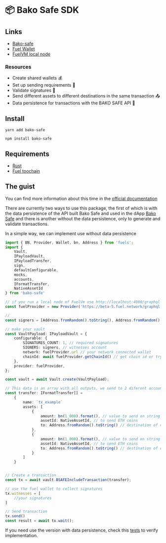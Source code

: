 # 📦 Bako Safe SDK

## Links

- [Bako-safe](https://safe.bako.global/)
- [Fuel Wallet](https://chrome.google.com/webstore/detail/fuel-wallet/dldjpboieedgcmpkchcjcbijingjcgok)
- [FuelVM local node](https://github.com/infinitybase/bako-safe/tree/master/docker/chain)

### Resources

- Create shared wallets 💰
- Set up sending requirements 🔧
- Validate signatures 🔏
- Send different assets to different destinations in the same transaction 📤
- Data persistence for transactions with the BAKO SAFE API 📝

## Install

```
yarn add bako-safe
```

```
npm install bako-safe
```

## Requirements

- [Rust](https://www.rust-lang.org/tools/install)
- [Fuel toochain](https://github.com/FuelLabs/fuelup)

## The guist

You can find more information about this time in the [official documentation](https://doc-safe.bako.global/)

There are currently two ways to use this package, the first of which is with the data persistence of the API built Bako Safe and used in the dApp [Bako Safe](https://safe.bako.global/) and there is another without
the data persistence, only to generate and validate transactions.

In a simple way, we can implement use without data persistence

```typescript
import { BN, Provider, Wallet, bn, Address } from 'fuels';
import {
    Vault,
    IPayloadVault,
    IPayloadTransfer,
    sign,
    defaultConfigurable,
    mocks,
    accounts,
    IFormatTransfer,
    NativeAssetId
} from 'bako-safe'

// if you run a local node of FuelVm use http://localhost:4000/graphql
const fuelProvider = new Provider('https://beta-5.fuel.network/graphql');

//
const signers = [Address.fromRandom().toString(), Address.fromRandom().toString()];

// make your vault
const VaultPayload: IPayloadVault = {
    configurable: {
        SIGNATURES_COUNT: 1, // required signatures
        SIGNERS: signers, // witnesses account
        network: fuelProvider.url // your network connected wallet
        chainId: await fuelProvider.getChainId() // get chain id or try 0 to fuel node
    },
    provider: fuelProvider,
};

const vault = await Vault.create(VaultPayload);

// This data is an array with all outputs, we send to 2 diferent accounts
const transfer: IFormatTransfer[] =
    {
        name: `tx_example`
        assets: [
            {
                amount: bn(1_000).format(), // value to send on string formatt
                assetId: NativeAssetId, // to send ETH coins
                to: Address.fromRandom().toString() // destination of coins
            },
            {
                amount: bn(1_000).format(), // value to send on string formatt
                assetId: NativeAssetId, // to send ETH coins
                to: Address.fromRandom().toString() // destination of coins
            }
        ]
    }


// Create a transaction
const tx = await vault.BSAFEIncludeTransaction(transfer);

// use the fuel wallet to collect signatures
tx.witnesses = [
    //your signatures
]

// Send transaction
tx.send()
const result = await tx.wait();
```

If you need use the version with data persistence, check this [tests](https://github.com/infinitybase/bako-safe/tree/master/packages/sdk/test/__tests__) to verify implementation.
